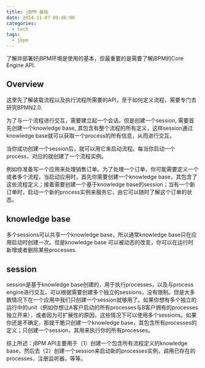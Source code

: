 ```yaml
---
title: jBPM 基础
date: 2014-11-07 09:46:00
categories:
  - tech
tags: 
  - jbpm
---
```

了解并部署好jBPM环境是使用的基本，但最重要的是需要了解jBPM的Core Engine API.

## Overview
这里先了解装载流程以及执行流程所需要的API，至于如何定义流程，需要专门去研究BPMN2.0.

为了与一个流程进行交互，需要建立起一个会话。但是创建一个session, 需要首先创建一个knowledge base, 其包含有整个流程的所有定义，这样session通过knowledge base就可以获取一个process的所有信息，从而进行交互。

当你成功创建一个session后，就可以用它来启动流程。每当你启动一个process，对应的就创建了一个流程实例。

例如你准备写一个应用来处理销售订单。为了处理一个订单，你可能需要定义一个或者多个流程，当启动应用时，首先你需要创建一个knowledge base，其包含了这些流程定义；接着需要创建一个基于knowledge base的session；当有一个新订单时，启动一个新的process实例来服务它，由它可以随时了解这个订单的状态。

## knowledge base
多个sessions可以共享一个knowledge base，所以通常knowledge base只在应用启动时创建一次。但是knowledge base 可以被动态的改变，你可以在运行时新增或者删除某些processes.

## session
session是基于knowledge base创建的，用于执行processes，以及与process engine进行交互。可以根据需要创建多个独立的sessions，没有限制。但是大多数情况下在一个应用中我们只创建一个session就够用了。如果你想有多个独立的运行中的unit（例如你想让A客户启动的所有processes与B客户拥有的processes独立开来），或者因为可扩展性的原因，这些情况下可以使用多个sessions。如果你还是不确定，那就干脆只创建一个knowledge base，其包含所有processes的定义；只创建一个session，其用来执行你的所有processes。

综上所述：jBPM API主要用于（1）创建一个包含所有流程定义的knowledge base，然后去（2）创建一个session来启动新的processes实例，调用已存在的processes，注册监听器，等等。
